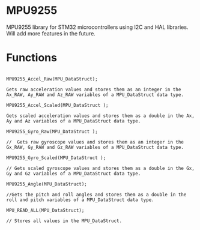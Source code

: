 # MPU9255
MPU9255 library for STM32 microcontrollers using I2C and HAL libraries. Will add more features in the future.

# Functions

~~~ MPU9255_Init(I2C_HandleTypeDef); ~~~ ...   Initializes the MPU by passing the I2C channel to the library, confirms the device ID and sets the registers to the required values.  

MPU9255_Accel_Raw(MPU_DataStruct);  

Gets raw acceleration values and stores them as an integer in the Ax_RAW, Ay_RAW and Az_RAW variables of a MPU_DataStruct data type.

MPU9255_Accel_Scaled(MPU_DataStruct ); 

Gets scaled acceleration values and stores them as a double in the Ax, Ay and Az variables of a MPU_DataStruct data type.

MPU9255_Gyro_Raw(MPU_DataStruct );  

//  Gets raw gyroscope values and stores them as an integer in the Gx_RAW, Gy_RAW and Gz_RAW variables of a MPU_DataStruct data type.

MPU9255_Gyro_Scaled(MPU_DataStruct ); 

// Gets scaled gyroscope values and stores them as a double in the Gx, Gy and Gz variables of a MPU_DataStruct data type.

MPU9255_Angle(MPU_DataStruct);

//Gets the pitch and roll angles and stores them as a double in the roll and pitch variables of a MPU_DataStruct data type.

MPU_READ_ALL(MPU_DataStruct); 

// Stores all values in the MPU_DataStruct.

